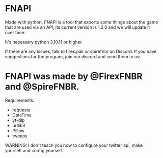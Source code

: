 # FNAPI
Made with python, FNAPI is a tool that exports some things about the game that are used via an API, its current version is 1.3.0 and we will update it over time.

It's necessary python 3.10.11 or higher. 

If there are any issues, talk to firex.pak or spirefnbr on Discord.
If you have suggestions for the program, join our discord and send them to us: 

# FNAPI was made by @FirexFNBR and @SpireFNBR.

Requirements:

- requests
- DateTime
- yt-dlp
- urllib3
- Pillow
- tweepy

WARNING: I don't teach you how to configure your twitter api, make yourself and config yourself.
